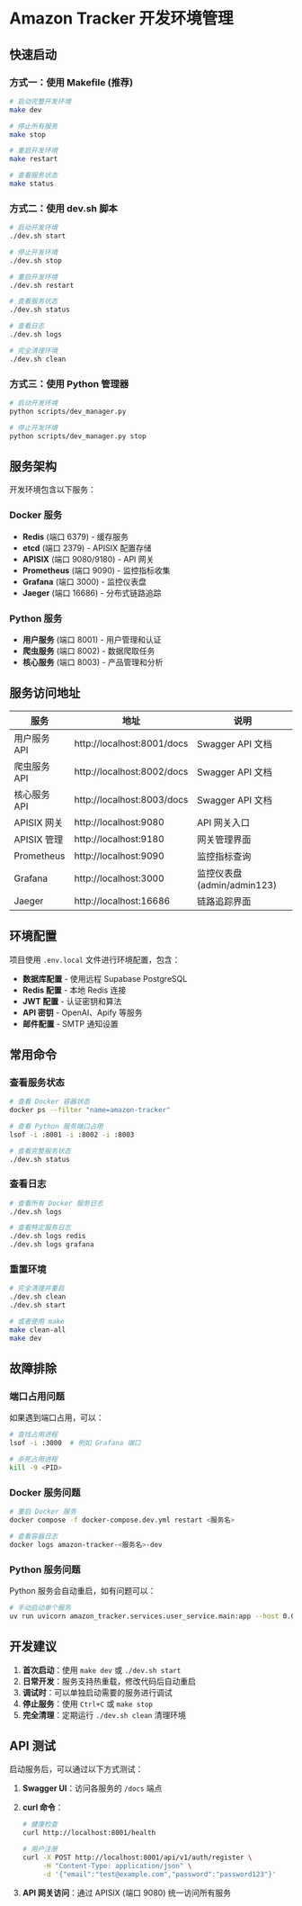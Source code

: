 # Amazon Tracker 开发环境管理

## 快速启动

### 方式一：使用 Makefile (推荐)
```bash
# 启动完整开发环境
make dev

# 停止所有服务
make stop

# 重启开发环境
make restart

# 查看服务状态
make status
```

### 方式二：使用 dev.sh 脚本
```bash
# 启动开发环境
./dev.sh start

# 停止开发环境
./dev.sh stop

# 重启开发环境
./dev.sh restart

# 查看服务状态
./dev.sh status

# 查看日志
./dev.sh logs

# 完全清理环境
./dev.sh clean
```

### 方式三：使用 Python 管理器
```bash
# 启动开发环境
python scripts/dev_manager.py

# 停止开发环境
python scripts/dev_manager.py stop
```

## 服务架构

开发环境包含以下服务：

### Docker 服务
- **Redis** (端口 6379) - 缓存服务
- **etcd** (端口 2379) - APISIX 配置存储
- **APISIX** (端口 9080/9180) - API 网关
- **Prometheus** (端口 9090) - 监控指标收集
- **Grafana** (端口 3000) - 监控仪表盘
- **Jaeger** (端口 16686) - 分布式链路追踪

### Python 服务
- **用户服务** (端口 8001) - 用户管理和认证
- **爬虫服务** (端口 8002) - 数据爬取任务
- **核心服务** (端口 8003) - 产品管理和分析

## 服务访问地址

| 服务 | 地址 | 说明 |
|------|------|------|
| 用户服务 API | http://localhost:8001/docs | Swagger API 文档 |
| 爬虫服务 API | http://localhost:8002/docs | Swagger API 文档 |
| 核心服务 API | http://localhost:8003/docs | Swagger API 文档 |
| APISIX 网关 | http://localhost:9080 | API 网关入口 |
| APISIX 管理 | http://localhost:9180 | 网关管理界面 |
| Prometheus | http://localhost:9090 | 监控指标查询 |
| Grafana | http://localhost:3000 | 监控仪表盘 (admin/admin123) |
| Jaeger | http://localhost:16686 | 链路追踪界面 |

## 环境配置

项目使用 `.env.local` 文件进行环境配置，包含：

- **数据库配置** - 使用远程 Supabase PostgreSQL
- **Redis 配置** - 本地 Redis 连接
- **JWT 配置** - 认证密钥和算法
- **API 密钥** - OpenAI、Apify 等服务
- **邮件配置** - SMTP 通知设置

## 常用命令

### 查看服务状态
```bash
# 查看 Docker 容器状态
docker ps --filter "name=amazon-tracker"

# 查看 Python 服务端口占用
lsof -i :8001 -i :8002 -i :8003

# 查看完整服务状态
./dev.sh status
```

### 查看日志
```bash
# 查看所有 Docker 服务日志
./dev.sh logs

# 查看特定服务日志
./dev.sh logs redis
./dev.sh logs grafana
```

### 重置环境
```bash
# 完全清理并重启
./dev.sh clean
./dev.sh start

# 或者使用 make
make clean-all
make dev
```

## 故障排除

### 端口占用问题
如果遇到端口占用，可以：
```bash
# 查找占用进程
lsof -i :3000  # 例如 Grafana 端口

# 杀死占用进程
kill -9 <PID>
```

### Docker 服务问题
```bash
# 重启 Docker 服务
docker compose -f docker-compose.dev.yml restart <服务名>

# 查看容器日志
docker logs amazon-tracker-<服务名>-dev
```

### Python 服务问题
Python 服务会自动重启，如有问题可以：
```bash
# 手动启动单个服务
uv run uvicorn amazon_tracker.services.user_service.main:app --host 0.0.0.0 --port 8001 --reload
```

## 开发建议

1. **首次启动**：使用 `make dev` 或 `./dev.sh start`
2. **日常开发**：服务支持热重载，修改代码后自动重启
3. **调试时**：可以单独启动需要的服务进行调试
4. **停止服务**：使用 `Ctrl+C` 或 `make stop`
5. **完全清理**：定期运行 `./dev.sh clean` 清理环境

## API 测试

启动服务后，可以通过以下方式测试：

1. **Swagger UI**：访问各服务的 `/docs` 端点
2. **curl 命令**：
   ```bash
   # 健康检查
   curl http://localhost:8001/health

   # 用户注册
   curl -X POST http://localhost:8001/api/v1/auth/register \
        -H "Content-Type: application/json" \
        -d '{"email":"test@example.com","password":"password123"}'
   ```

3. **API 网关访问**：通过 APISIX (端口 9080) 统一访问所有服务
